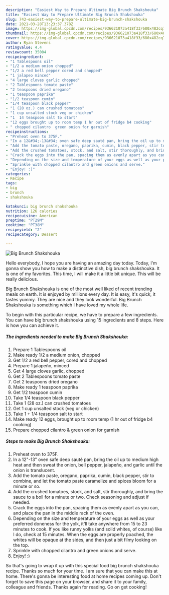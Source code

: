 ```yaml
---
description: "Easiest Way to Prepare Ultimate Big Brunch Shakshouka"
title: "Easiest Way to Prepare Ultimate Big Brunch Shakshouka"
slug: 743-easiest-way-to-prepare-ultimate-big-brunch-shakshouka
date: 2021-03-28T13:23:37.378Z
image: https://img-global.cpcdn.com/recipes/936621073a418f33/680x482cq70/big-brunch-shakshouka-recipe-main-photo.jpg
thumbnail: https://img-global.cpcdn.com/recipes/936621073a418f33/680x482cq70/big-brunch-shakshouka-recipe-main-photo.jpg
cover: https://img-global.cpcdn.com/recipes/936621073a418f33/680x482cq70/big-brunch-shakshouka-recipe-main-photo.jpg
author: Ryan Stevens
ratingvalue: 4.4
reviewcount: 35004
recipeingredient:
- "1 Tablespoons oil"
- "1/2 a medium onion chopped"
- "1/2 a red bell pepper cored and chopped"
- "1 jalapeo minced"
- "4 large cloves garlic chopped"
- "2 Tablespoons tomato paste"
- "2 teaspoons dried oregano"
- "1 teaspoon paprika"
- "1/2 teaspoon cumin"
- "1/4 teaspoon black pepper"
- "1 (28 oz.) can crushed tomatoes"
- "1 cup unsalted stock veg or chicken"
- "1  14 teaspoon salt to start"
- "12 eggs brought up to room temp 1 hr out of fridge b4 cooking"
- " chopped cilantro  green onion for garnish"
recipeinstructions:
- "Preheat oven to 375F."
- "In a 12&#34;-13&#34; oven safe deep sauté pan, bring the oil up to medium high heat and then sweat the onion, bell pepper, jalapeño, and garlic until the onion is translucent."
- "Add the tomato paste, oregano, paprika, cumin, black pepper, stir to combine, and let the tomato paste caramelize and spices bloom for a minute or so."
- "Add the crushed tomatoes, stock, and salt, stir thoroughly, and bring the sauce to a boil for a minute or two. Check seasoning and adjust if needed."
- "Crack the eggs into the pan, spacing them as evenly apart as you can, and place the pan in the middle rack of the oven."
- "Depending on the size and temperature of your eggs as well as your preferred doneness for the yolk, it&#39;ll take anywhere from 15 to 23 minutes to cook. If you like runny yolks (and solid whites, of course) like I do, check at 15 minutes. When the eggs are properly poached, the whites will be opaque at the sides, and then just a bit filmy looking on the top."
- "Sprinkle with chopped cilantro and green onions and serve."
- "Enjoy! :)"
categories:
- Recipe
tags:
- big
- brunch
- shakshouka

katakunci: big brunch shakshouka 
nutrition: 126 calories
recipecuisine: American
preptime: "PT29M"
cooktime: "PT38M"
recipeyield: "2"
recipecategory: Dessert

---
```



![Big Brunch Shakshouka](https://img-global.cpcdn.com/recipes/936621073a418f33/680x482cq70/big-brunch-shakshouka-recipe-main-photo.jpg)

Hello everybody, I hope you are having an amazing day today. Today, I'm gonna show you how to make a distinctive dish, big brunch shakshouka. It is one of my favorites. This time, I will make it a little bit unique. This will be really delicious.



Big Brunch Shakshouka is one of the most well liked of recent trending meals on earth. It is enjoyed by millions every day. It is easy, it's quick, it tastes yummy. They are nice and they look wonderful. Big Brunch Shakshouka is something which I have loved my whole life.


To begin with this particular recipe, we have to prepare a few ingredients. You can have big brunch shakshouka using 15 ingredients and 8 steps. Here is how you can achieve it.

<!--inarticleads1-->

##### The ingredients needed to make Big Brunch Shakshouka:

1. Prepare 1 Tablespoons oil
1. Make ready 1/2 a medium onion, chopped
1. Get 1/2 a red bell pepper, cored and chopped
1. Prepare 1 jalapeño, minced
1. Get 4 large cloves garlic, chopped
1. Get 2 Tablespoons tomato paste
1. Get 2 teaspoons dried oregano
1. Make ready 1 teaspoon paprika
1. Get 1/2 teaspoon cumin
1. Take 1/4 teaspoon black pepper
1. Take 1 (28 oz.) can crushed tomatoes
1. Get 1 cup unsalted stock (veg or chicken)
1. Take 1 + 1/4 teaspoon salt to start
1. Make ready 12 eggs, brought up to room temp (1 hr out of fridge b4 cooking)
1. Prepare  chopped cilantro &amp; green onion for garnish




<!--inarticleads2-->

##### Steps to make Big Brunch Shakshouka:

1. Preheat oven to 375F.
1. In a 12&#34;-13&#34; oven safe deep sauté pan, bring the oil up to medium high heat and then sweat the onion, bell pepper, jalapeño, and garlic until the onion is translucent.
1. Add the tomato paste, oregano, paprika, cumin, black pepper, stir to combine, and let the tomato paste caramelize and spices bloom for a minute or so.
1. Add the crushed tomatoes, stock, and salt, stir thoroughly, and bring the sauce to a boil for a minute or two. Check seasoning and adjust if needed.
1. Crack the eggs into the pan, spacing them as evenly apart as you can, and place the pan in the middle rack of the oven.
1. Depending on the size and temperature of your eggs as well as your preferred doneness for the yolk, it&#39;ll take anywhere from 15 to 23 minutes to cook. If you like runny yolks (and solid whites, of course) like I do, check at 15 minutes. When the eggs are properly poached, the whites will be opaque at the sides, and then just a bit filmy looking on the top.
1. Sprinkle with chopped cilantro and green onions and serve.
1. Enjoy! :)




So that's going to wrap it up with this special food big brunch shakshouka recipe. Thanks so much for your time. I am sure that you can make this at home. There's gonna be interesting food at home recipes coming up. Don't forget to save this page on your browser, and share it to your family, colleague and friends. Thanks again for reading. Go on get cooking!
